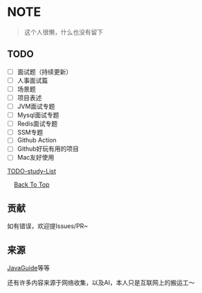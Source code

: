 # NOTE

> 这个人很懒，什么也没有留下



## TODO

- [ ] 面试题（持续更新）
- [ ] 人事面试篇
- [ ] 场景题
- [ ] 项目表述
- [ ] JVM面试专题
- [ ] Mysql面试专题
- [ ] Redis面试专题
- [ ] SSM专题
- [ ] Github Action
- [ ] Github好玩有用的项目
- [ ] Mac友好使用

[TODO-study-List](./问题解决/TODO-study.md)





<p>
  &nbsp;&nbsp;&nbsp;
  <a href="#repository-container-header" target="_blank">
    Back To Top
  </a>
</p>


## 贡献

如有错误，欢迎提Issues/PR~



## 来源

[JavaGuide](https://github.com/Snailclimb/JavaGuide/blob/main/docs/system-design/framework/mybatis/mybatis-interview.md)等等

还有许多内容来源于网络收集，以及AI，本人只是互联网上的搬运工～
